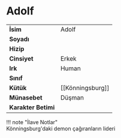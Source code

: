 # Adolf   
|  |  |  
|---|---|  
| **İsim** | Adolf |  
| **Soyadı** |  |  
| **Hizip** |  |  
| **Cinsiyet** | Erkek |  
| **Irk** | Human |  
| **Sınıf** |  |  
| **Kütük** | [[Könningsburg]] |  
| **Münasebet** | Düşman |  
| **Karakter Betimi** |  |  
  
  
!!! note "İlave Notlar"  
	Könningsburg'daki demon çağıranların lideri  
